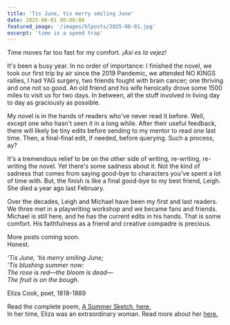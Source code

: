 ```yaml
---
title: 'Tis June, tis merry smiling June'
date: 2025-06-01 00:00:00
featured_image: '/images/blposts/2025-06-01.jpg'
excerpt: 'time is a speed trap'
---
```

Time moves far too fast for my comfort. *¡Así es la vejez!*

It's been a busy year. In no order of importance: I finished the novel, we took our first trip by air since the 2019 Pandemic, we attended NO KINGS rallies, I had YAG surgery, two friends fought with brain cancer; one thriving and one not so good. An old friend and his wife heroically drove some 1500 miles to visit us for two days. In between, all the stuff involved in living day to day as graciously as possible.

My novel is in the hands of readers who've never read it before. Well, except one who hasn't seen it in a long while. After their useful feedback, there will likely be tiny edits before sending to my mentor to read one last time. Then, a final-final edit, if needed, before querying. Such a process, ay?

It's a tremendous relief to be on the other side of writing, re-writing, re-writing the novel. Yet there's some sadness about it. Not the kind of sadness that comes from saying good-bye to characters you've spent a lot of time with. But, the finish is like a final good-bye to my best friend, Leigh. She died a year ago last February. 

Over the decades, Leigh and Michael have been my first and last readers. We three met in a playwriting workshop and we became fans and friends. Michael is still here, and he has the current edits in his hands. That is some comfort. His faithfulness as a friend and creative compadre is precious.  

More posts coming soon.  
Honest.  

*'Tis June, 'tis merry smiling June;*   
*'Tis blushing summer now:*   
*The rose is red—the bloom is dead—*  
*The fruit is on the bough.*  

Eliza Cook, poet, 1818-1889

Read the complete poem, [A Summer Sketch, here.](https://www.poetrynook.com/poem/summer-sketch#google_vignette)  
In her time, Eliza was an extraordinary woman. Read more about her [here.](https://en.wikipedia.org/wiki/Eliza_Cook)

 